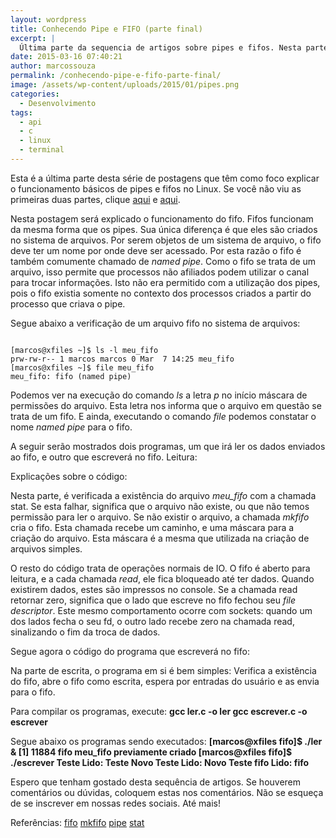 ```yaml
---
layout: wordpress
title: Conhecendo Pipe e FIFO (parte final)
excerpt: |
  Última parte da sequencia de artigos sobre pipes e fifos. Nesta parte, serão explicados como funcionam os fifos e como se diferenciam dos pipes.
date: 2015-03-16 07:40:21
author: marcossouza
permalink: /conhecendo-pipe-e-fifo-parte-final/
image: /assets/wp-content/uploads/2015/01/pipes.png
categories:
  - Desenvolvimento
tags:
  - api
  - c
  - linux
  - terminal
---
```


Esta é a última parte desta série de postagens que têm como foco explicar o funcionamento básicos de pipes e fifos no Linux. Se você não viu as primeiras duas partes, clique <a title="Parte 1" href="/2015/01/22/entendendo-pipe-e-fifo-parte-1/" target="_blank">aqui</a> e <a title="Parte 2" href="/2015/02/17/entendendo-pipe-e-fifo-parte-2/" target="_blank">aqui</a>.

Nesta postagem será explicado o funcionamento do fifo. Fifos funcionam da mesma forma que os pipes. Sua única diferença é que eles são criados no sistema de arquivos. Por serem objetos de um sistema de arquivo, o fifo deve ter um nome por onde deve ser acessado. Por esta razão o fifo é também comumente chamado de <em>named pipe</em>. Como o fifo se trata de um arquivo, isso permite que processos não afiliados podem utilizar o canal para trocar informações. Isto não era permitido com a utilização dos pipes, pois o fifo existia somente no contexto dos processos criados a partir do processo que criava o pipe.

Segue abaixo a verificação de um arquivo fifo no sistema de arquivos:

<pre><code class="bash">
[marcos@xfiles ~]$ ls -l meu_fifo
prw-rw-r-- 1 marcos marcos 0 Mar  7 14:25 meu_fifo
[marcos@xfiles ~]$ file meu_fifo
meu_fifo: fifo (named pipe)
</code></pre>

Podemos ver na execução do comando <em>ls</em> a letra <em>p</em> no início máscara de permissões do arquivo. Esta letra nos informa que o arquivo em questão se trata de um fifo. E ainda, executando o comando <em>file</em> podemos constatar o nome <em>named pipe</em> para o fifo.

A seguir serão mostrados dois programas, um que irá ler os dados enviados ao fifo, e outro que escreverá no fifo. Leitura:

<script src="//gistfy-app.herokuapp.com/github/ButecoOpenSource/exemplos/exemplos_c/fifo/ler.c" type="text/javascript"></script>

Explicações sobre o código:
<script src="//gistfy-app.herokuapp.com/github/ButecoOpenSource/exemplos/exemplos_c/fifo/ler.c?slice=12:15" type="text/javascript"></script>
Nesta parte, é verificada a existência do arquivo <em>meu_fifo</em> com a chamada stat. Se esta falhar, significa que o arquivo não existe, ou que não temos permissão para ler o arquivo. Se não existir o arquivo, a chamada <em>mkfifo</em> cria o fifo. Esta chamada recebe um caminho, e uma máscara para a criação do arquivo. Esta máscara é a mesma que utilizada na criação de arquivos simples.

O resto do código trata de operações normais de IO. O fifo é aberto para leitura, e a cada chamada <em>read</em>, ele fica bloqueado até ter dados. Quando existirem dados, estes são impressos no console. Se a chamada read retornar zero, significa que o lado que escreve no fifo fechou seu <em>file descriptor</em>. Este mesmo comportamento ocorre com sockets: quando um dos lados fecha o seu fd, o outro lado recebe zero na chamada read, sinalizando o fim da troca de dados.

Segue agora o código do programa que escreverá no fifo:
<script src="//gistfy-app.herokuapp.com/github/ButecoOpenSource/exemplos/exemplos_c/fifo/escrever.c" type="text/javascript"></script>
Na parte de escrita, o programa em si é bem simples: Verifica a existência do fifo, abre o fifo como escrita, espera por entradas do usuário e as envia para o fifo.

Para compilar os programas, execute:
<strong>gcc ler.c -o ler
gcc escrever.c -o escrever</strong>

Segue abaixo os programas sendo executados:
<strong>[marcos@xfiles fifo]$ ./ler &amp;
[1] 11884
fifo meu_fifo previamente criado
[marcos@xfiles fifo]$ ./escrever
Teste
Lido: Teste
Novo Teste
Lido: Novo Teste
fifo
Lido: fifo
</strong>

Espero que tenham gostado desta sequência de artigos. Se houverem comentários ou dúvidas, coloquem estas nos comentários. Não se esqueça de se inscrever em nossas redes sociais. Até mais!

Referências:
<a href="http://linux.die.net/man/4/fifo" target="_blank">fifo</a>
<a href="http://linux.die.net/man/3/mkfifo" target="_blank">mkfifo</a>
<a href="http://linux.die.net/man/2/pipe" target="_blank">pipe</a>
<a href="http://linux.die.net/man/2/stat" target="_blank">stat</a>